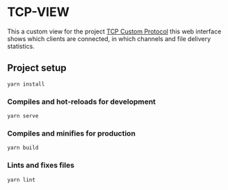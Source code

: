 # TCP-VIEW
This a custom view for the project [TCP Custom Protocol](https://github.com/Odzen/TCPCustomFileServer) this web interface shows which clients are connected, in which channels and file delivery statistics.


## Project setup
```
yarn install
```

### Compiles and hot-reloads for development
```
yarn serve
```

### Compiles and minifies for production
```
yarn build
```

### Lints and fixes files
```
yarn lint
```
